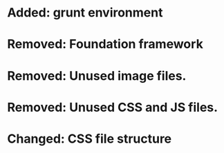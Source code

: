 # Added: grunt environment

# Removed: Foundation framework

# Removed: Unused image files.

# Removed: Unused CSS and JS files.

# Changed: CSS file structure